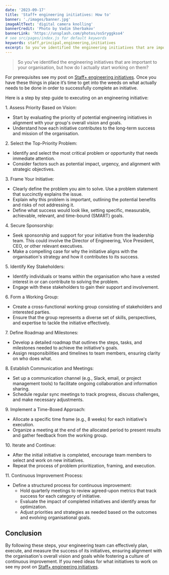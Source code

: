 ```yaml
---
date: '2023-09-17'
title: 'Staff+ engineering initiatives: How to'
banner: './images/banner.jpg'
imageAltText: 'digital camera knolling'
bannerCredit: 'Photo by Vadim Sherbakov'
bannerLink: 'https://unsplash.com/photos/osSryggkso4'
# see src/pages/index.js for default keywords
keywords: staff,principal,engineering,initiatives
excerpt: So you’ve identified the engineering initiatives that are important to your organisation, but how do you actually start working on them?
---
```


> So you’ve identified the engineering initiatives that are important to your organisation, but how do I actually start working on them? 

For prerequisites see my post on [Staff+ engineering initiatives](/blog/staff-plus-engineering-initiatives/). Once you have these things in place it’s time to get into the weeds on what actually needs to be done in order to successfully complete an initiative. 

Here is a step by step guide to executing on an engineering initiative:

1\. Assess Priority Based on Vision:
- Start by evaluating the priority of potential engineering initiatives in alignment with your group's overall vision and goals.
- Understand how each initiative contributes to the long-term success and mission of the organisation.

2\. Select the Top-Priority Problem:
- Identify and select the most critical problem or opportunity that needs immediate attention.
- Consider factors such as potential impact, urgency, and alignment with strategic objectives.

3\. Frame Your Initiative:
- Clearly define the problem you aim to solve. Use a problem statement that succinctly explains the issue.
- Explain why this problem is important, outlining the potential benefits and risks of not addressing it.
- Define what success would look like, setting specific, measurable, achievable, relevant, and time-bound (SMART) goals.

4\. Secure Sponsorship:
- Seek sponsorship and support for your initiative from the leadership team. This could involve the Director of Engineering, Vice President, CEO, or other relevant executives.
- Make a compelling case for why the initiative aligns with the organisation's strategy and how it contributes to its success.

5\. Identify Key Stakeholders:
- Identify individuals or teams within the organisation who have a vested interest in or can contribute to solving the problem.
- Engage with these stakeholders to gain their support and involvement.

6\. Form a Working Group:
- Create a cross-functional working group consisting of stakeholders and interested parties.
- Ensure that the group represents a diverse set of skills, perspectives, and expertise to tackle the initiative effectively.

7\. Define Roadmap and Milestones:
- Develop a detailed roadmap that outlines the steps, tasks, and milestones needed to achieve the initiative's goals.
- Assign responsibilities and timelines to team members, ensuring clarity on who does what.

8\. Establish Communication and Meetings:
- Set up a communication channel (e.g., Slack, email, or project management tools) to facilitate ongoing collaboration and information sharing.
- Schedule regular sync meetings to track progress, discuss challenges, and make necessary adjustments.

9\. Implement a Time-Boxed Approach:
- Allocate a specific time frame (e.g., 8 weeks) for each initiative's execution.
- Organize a meeting at the end of the allocated period to present results and gather feedback from the working group.

10\. Iterate and Continue:
- After the initial initiative is completed, encourage team members to select and work on new initiatives.
- Repeat the process of problem prioritization, framing, and execution.

11\. Continuous Improvement Process:
- Define a structured process for continuous improvement:
  - Hold quarterly meetings to review agreed-upon metrics that track success for each category of initiative.
  - Evaluate the impact of completed initiatives and identify areas for optimization.
  - Adjust priorities and strategies as needed based on the outcomes and evolving organisational goals.


## Conclusion

By following these steps, your engineering team can effectively plan, execute, and measure the success of its initiatives, ensuring alignment with the organisation's overall vision and goals while fostering a culture of continuous improvement. If you need ideas for what initiatives to work on see my post on [Staff+ engineering initiatives](/blog/staff-plus-engineering-initiatives/).